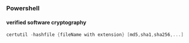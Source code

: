 ### Powershell
#### verified software cryptography
```ps1
certutil -hashfile {fileName with extension} [md5,sha1,sha256,...]
```
